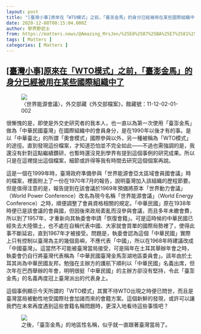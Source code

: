 ```yaml
---
layout: post
title: "[臺灣小事]原來在「WTO模式」之前，「臺澎金馬」的身分已經被用在某些國際組織中了"
date: 2020-12-08T00:15:04.000Z
author: 學界野武士
from: https://matters.news/@Amazing_MrsJen/%25E8%2587%25BA%25E7%2581%25A3%25E5%25B0%258F%25E4%25BA%258B-%25E5%258E%259F%25E4%25BE%2586%25E5%259C%25A8-wto%25E6%25A8%25A1%25E5%25BC%258F-%25E4%25B9%258B%25E5%2589%258D-%25E8%2587%25BA%25E6%25BE%258E%25E9%2587%2591%25E9%25A6%25AC-%25E7%259A%2584%25E8%25BA%25AB%25E5%2588%2586%25E5%25B7%25B2%25E7%25B6%2593%25E8%25A2%25AB%25E7%2594%25A8%25E5%259C%25A8%25E6%259F%2590%25E4%25BA%259B%25E5%259C%258B%25E9%259A%259B%25E7%25B5%2584%25E7%25B9%2594%25E4%25B8%25AD%25E4%25BA%2586-bafyreiayl2c6wlsskpgq4f26ipwncuwlac2kgxdxypp5b6inmxy5unzhhe
tags: [ Matters ]
categories: [ Matters ]
---
```

<!--1607386504000-->
[[臺灣小事]原來在「WTO模式」之前，「臺澎金馬」的身分已經被用在某些國際組織中了](https://matters.news/@Amazing_MrsJen/%25E8%2587%25BA%25E7%2581%25A3%25E5%25B0%258F%25E4%25BA%258B-%25E5%258E%259F%25E4%25BE%2586%25E5%259C%25A8-wto%25E6%25A8%25A1%25E5%25BC%258F-%25E4%25B9%258B%25E5%2589%258D-%25E8%2587%25BA%25E6%25BE%258E%25E9%2587%2591%25E9%25A6%25AC-%25E7%259A%2584%25E8%25BA%25AB%25E5%2588%2586%25E5%25B7%25B2%25E7%25B6%2593%25E8%25A2%25AB%25E7%2594%25A8%25E5%259C%25A8%25E6%259F%2590%25E4%25BA%259B%25E5%259C%258B%25E9%259A%259B%25E7%25B5%2584%25E7%25B9%2594%25E4%25B8%25AD%25E4%25BA%2586-bafyreiayl2c6wlsskpgq4f26ipwncuwlac2kgxdxypp5b6inmxy5unzhhe)
------

<div>
<figure class="image">      <picture>        <source type="image/webp" media="(min-width: 768px)" srcset="https://assets.matters.news/processed/1080w/embed/89dd1f87-e545-4002-8998-0b2a4077da9b.webp" onerror="this.srcset='https://assets.matters.news/embed/89dd1f87-e545-4002-8998-0b2a4077da9b.jpeg'">        <source media="(min-width: 768px)" srcset="https://assets.matters.news/processed/1080w/embed/89dd1f87-e545-4002-8998-0b2a4077da9b.jpeg" onerror="this.srcset='https://assets.matters.news/embed/89dd1f87-e545-4002-8998-0b2a4077da9b.jpeg'">        <source type="image/webp" srcset="https://assets.matters.news/processed/540w/embed/89dd1f87-e545-4002-8998-0b2a4077da9b.webp">        <img src="https://assets.matters.news/embed/89dd1f87-e545-4002-8998-0b2a4077da9b.jpeg" srcset="https://assets.matters.news/processed/540w/embed/89dd1f87-e545-4002-8998-0b2a4077da9b.jpeg" loading="lazy" referrerpolicy="no-referrer">      </picture>    <figcaption><span>〈世界能源會議〉，外交部藏《外交部檔案》，館藏號：11-12-02-01-002</span></figcaption></figure><p>很慚愧的是，即使是外交史研究者的我本人，也一直以為第一次使用「臺澎金馬」做為「中華民國臺灣」在國際組織中的會員身分，是在1990年以後才有的事。是以「中華臺北」的所謂「奧會模式」國際參與以外，另一種被稱為「WTO模式」的途徑。直到發現這份檔案，才知道恐怕並不完全如此——不過也需強調的是，我還沒有針對這點繼續鑽研，也暫時還沒見到學界有提到這個事例的研究成果。所以只是在這裡提出這個檔案，細節或許得等我有時間去研究這個個案再說。</p><p>這是一個在1999年時，臺灣政府準備參與「世界能源會亞太區域會員國會議」時的檔案，裡面附上了一份在1970年7月的報告，說明臺灣加入該組織的歷程節要。但是值得注意的是，報告提到在該會議於1969年預備將原本「世界動力會議」（World Power Conference）改名為現今名稱「世界能源會議」（World Energy Conference）之時，順便調整了會員資格相關的規定。「中華民國」原在1938年時便已是該會議的會員國，但因後來政局紊亂而沒參與會議，而且多年未繳會費，所以到了1957年，才重新向其執委會申請「恢復會籍」。可是這時候的中華民國已經失去大陸領土，也不處在自稱代表中國、大家就會買單的國際局勢裡了，使得此事不斷延宕，直到1967年才被接受。問題是，執委會認為這個「中華民國」實際上只有控制以臺灣為主的幾個島嶼，不應代表「中國」，所以在1968年時建議改成「中國臺灣」。這當然不可能被臺灣當局接受，可是隔年在土耳其舉辦年會之時，執委會仍自行將臺灣代表稱為「中華民國臺灣金馬澎湖地區委員會」。該年由於土耳其尚為中華民國友邦，勉強在主辦方的護航下順利以「中華民國」名義出席，但次年在巴西舉辦的年會，明明很挺「中華民國」的主辦方卻沒有堅持，令此「臺澎金馬」的名義再度冠上臺灣派出的代表身上。</p><p>這個事例顯示今天所謂的「WTO模式」其實不待WTO出現之時便已問世，而且是臺灣當局被動性地受國際社會加諸而來的會籍方案。這個新鮮的發現，或許可以讓我們在未來再度遇到這些會籍名稱問題時，更深入地看待這些事情吧？</p><figure class="image">      <picture>        <source type="image/webp" media="(min-width: 768px)" srcset="https://assets.matters.news/processed/1080w/embed/d48a3f62-c9dc-4a43-a8ee-fe815b611250.webp" onerror="this.srcset='https://assets.matters.news/embed/d48a3f62-c9dc-4a43-a8ee-fe815b611250.jpeg'">        <source media="(min-width: 768px)" srcset="https://assets.matters.news/processed/1080w/embed/d48a3f62-c9dc-4a43-a8ee-fe815b611250.jpeg" onerror="this.srcset='https://assets.matters.news/embed/d48a3f62-c9dc-4a43-a8ee-fe815b611250.jpeg'">        <source type="image/webp" srcset="https://assets.matters.news/processed/540w/embed/d48a3f62-c9dc-4a43-a8ee-fe815b611250.webp">        <img src="https://assets.matters.news/embed/d48a3f62-c9dc-4a43-a8ee-fe815b611250.jpeg" srcset="https://assets.matters.news/processed/540w/embed/d48a3f62-c9dc-4a43-a8ee-fe815b611250.jpeg" loading="lazy" referrerpolicy="no-referrer">      </picture>    <figcaption><span>之後，「臺澎金馬」的地區性名稱，似乎就一直跟著臺灣當局了。</span></figcaption></figure><p><br></p>
</div>
